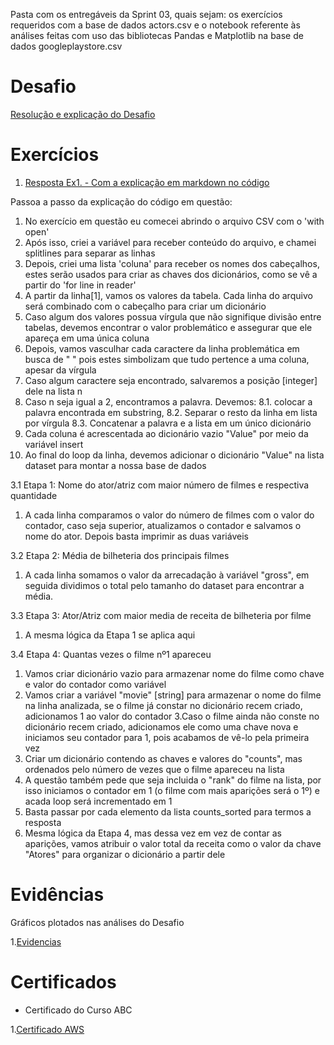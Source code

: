 Pasta com os entregáveis da Sprint 03, quais sejam: os exercícios requeridos com a base de dados actors.csv e o notebook referente às análises feitas com uso das bibliotecas Pandas e Matplotlib na base de dados googleplaystore.csv


# Desafio

[Resolução e explicação do Desafio](/sprint_03/Desafio/desafio.ipynb)

# Exercícios


1. [Resposta Ex1. - Com a explicação em markdown no código](/sprint_03/Exercicio/actors.py)

Passoa a passo da explicação do código em questão:
1. No exercício em questão eu comecei abrindo o arquivo CSV com o 'with open'
2. Após isso, criei a variável para receber conteúdo do arquivo, e chamei splitlines para separar as linhas
3. Depois, criei uma lista 'coluna' para receber os nomes dos cabeçalhos, estes serão usados para criar as chaves dos dicionários, como se vê a partir do 'for line in reader'
4. A partir da linha[1], vamos os valores da tabela. Cada linha do arquivo será combinado com o cabeçalho para criar um dicionário
5. Caso algum dos valores possua vírgula que não signifique divisão entre tabelas, devemos encontrar o valor problemático e assegurar que ele apareça em uma única coluna
6. Depois, vamos vasculhar cada caractere da linha problemática em busca de " " pois estes simbolizam que tudo pertence a uma coluna, apesar da vírgula
7. Caso algum caractere seja encontrado, salvaremos a posição [integer] dele na lista n
8. Caso n seja igual a 2, encontramos a palavra.
   Devemos:
  8.1. colocar a palavra encontrada em substring,
  8.2. Separar o resto da linha em lista por vírgula
  8.3. Concatenar a palavra e a lista em um único dicionário
9. Cada coluna é acrescentada ao dicionário vazio "Value" por meio da variável insert
10. Ao final do loop da linha, devemos adicionar o dicionário "Value" na lista dataset para montar a nossa base de dados


3.1 Etapa 1: Nome do ator/atriz com maior número de filmes e respectiva quantidade
1. A cada linha comparamos o valor do número de filmes com o valor do contador, caso seja superior, atualizamos o contador e salvamos o nome do ator. Depois basta imprimir as duas variáveis


3.2 Etapa 2: Média de bilheteria dos principais filmes
1. A cada linha somamos o valor da arrecadação à variável "gross", em seguida dividimos o total pelo tamanho do dataset para encontrar a média.

3.3 Etapa 3: Ator/Atriz com maior media de receita de bilheteria por filme
1. A mesma lógica da Etapa 1 se aplica aqui


3.4 Etapa 4: Quantas vezes o filme nº1 apareceu
1. Vamos criar dicionário vazio para armazenar nome do filme como chave e valor do contador como variável
2. Vamos criar a variável "movie" [string] para armazenar o nome do filme na linha analizada, se o filme já constar no dicionário recem criado, adicionamos 1 ao valor do contador
3.Caso o filme ainda não conste no dicionário recem criado, adicionamos ele como uma chave nova e iniciamos seu contador para 1, pois acabamos de vê-lo pela primeira vez
4. Criar um dicionário contendo as chaves e valores do "counts", mas ordenados pelo número de vezes que o filme apareceu na lista
5. A questão também pede que seja incluida o "rank" do filme na lista, por isso iniciamos o contador em 1 (o filme com mais aparições será o 1º) e acada loop será incrementado em 1
6. Basta passar por cada elemento da lista counts_sorted para termos a resposta
7. Mesma lógica da Etapa 4, mas dessa vez em vez de contar as aparições, vamos atribuir o valor total da receita como o valor da chave "Atores" para organizar o dicionário a partir dele






# Evidências


Gráficos plotados nas análises do Desafio


1.[Evidencias](/sprint_03/Evidencias)



# Certificados


- Certificado do Curso ABC
  
1.[Certificado AWS](/sprint_03/Certificados)
